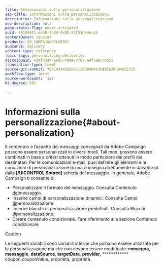 ```yaml
---
title: Informazioni sulla personalizzazione
seo-title: Informazioni sulla personalizzazione
description: Informazioni sulla personalizzazione
seo-description: null
page-status-flag: never-activated
uuid: 45184611-ed9b-4a34-9c85-52f51de4ecab
contentOwner: sauviat
products: SG_CAMPAIGN/CLASSIC
audience: delivery
content-type: reference
topic-tags: personalizing-deliveries
discoiquuid: 43afd347-6600-409a-8f67-a4f3e9776d51
translation-type: tm+mt
source-git-commit: 70b143445b2e77128b9404e35d96b39694d55335
workflow-type: tm+mt
source-wordcount: '127'
ht-degree: 50%

---
```



# Informazioni sulla personalizzazione{#about-personalization}

Il contenuto e l’aspetto dei messaggi consegnati da Adobe Campaign possono essere personalizzati in diversi modi. Tali modi possono essere combinati in base a criteri ottenuti in modo particolare dai profili dei destinatari. Per le comunicazioni e-mail, puoi definire gli elementi e le condizioni di personalizzazione di una consegna direttamente in JavaScript dalla **[!UICONTROL Source]** scheda del messaggio. In generale, Adobe Campaign ti consente di:

* Personalizzare il formato del messaggio. Consulta Contenuto [del](../../delivery/using/defining-the-email-content.md#message-content)messaggio.
* Inserire campi di personalizzazione dinamici. Consulta Campi [di](../../delivery/using/personalization-fields.md)personalizzazione.
* Inserire blocchi di personalizzazione predefiniti. Consulta Blocchi [di](../../delivery/using/personalization-blocks.md)personalizzazione.
* Creare contenuto condizionale. Fare riferimento alla sezione Contenuto [](../../delivery/using/conditional-content.md) condizionale.

>[!CAUTION]
>
>Le seguenti variabili sono variabili interne che possono essere utilizzate per la personalizzazione ma che non devono essere modificate: **consegna**, **messaggio**, **dataSource**, **targetData**, **provider**, ************ coupon,couponValue, proprietà, proprietà.
